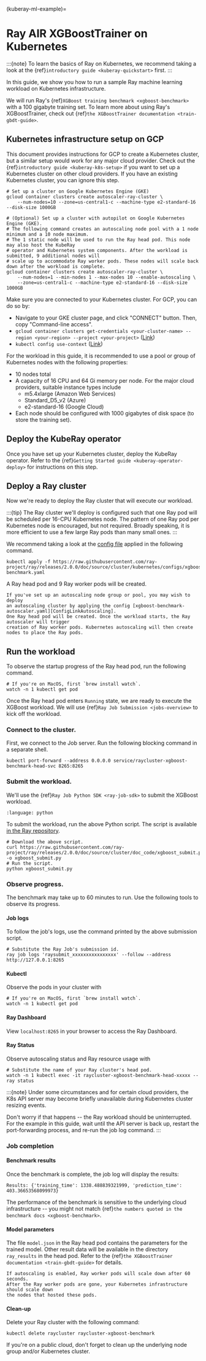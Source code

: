 (kuberay-ml-example)=

# Ray AIR XGBoostTrainer on Kubernetes

:::{note}
To learn the basics of Ray on Kubernetes, we recommend taking a look
at the {ref}`introductory guide <kuberay-quickstart>` first.
:::


In this guide, we show you how to run a sample Ray machine learning
workload on Kubernetes infrastructure.

We will run Ray's {ref}`XGBoost training benchmark <xgboost-benchmark>` with a 100 gigabyte training set.
To learn more about using Ray's XGBoostTrainer, check out {ref}`the XGBoostTrainer documentation <train-gbdt-guide>`.

## Kubernetes infrastructure setup on GCP

This document provides instructions for GCP to create a Kubernetes cluster, but a similar setup would work for any major cloud provider.
Check out the {ref}`introductory guide <kuberay-k8s-setup>` if you want to set up a Kubernetes cluster on other cloud providers.
If you have an existing Kubernetes cluster, you can ignore this step.

```shell
# Set up a cluster on Google Kubernetes Engine (GKE)
gcloud container clusters create autoscaler-ray-cluster \
    --num-nodes=10 --zone=us-central1-c --machine-type e2-standard-16 --disk-size 1000GB

# (Optional) Set up a cluster with autopilot on Google Kubernetes Engine (GKE).
# The following command creates an autoscaling node pool with a 1 node minimum and a 10 node maximum.
# The 1 static node will be used to run the Ray head pod. This node may also host the KubeRay
# operator and Kubernetes system components. After the workload is submitted, 9 additional nodes will
# scale up to accommodate Ray worker pods. These nodes will scale back down after the workload is complete.
gcloud container clusters create autoscaler-ray-cluster \
    --num-nodes=1 --min-nodes 1 --max-nodes 10 --enable-autoscaling \
    --zone=us-central1-c --machine-type e2-standard-16 --disk-size 1000GB
```

Make sure you are connected to your Kubernetes cluster. For GCP, you can do so by:
* Navigate to your GKE cluster page, and click "CONNECT" button. Then, copy "Command-line access".
* `gcloud container clusters get-credentials <your-cluster-name> --region <your-region> --project <your-project>` ([Link](https://cloud.google.com/sdk/gcloud/reference/container/clusters/get-credentials))
* `kubectl config use-context` ([Link](https://kubernetes.io/docs/tasks/access-application-cluster/configure-access-multiple-clusters/))

For the workload in this guide, it is recommended to use a pool or group of Kubernetes nodes
with the following properties:
- 10 nodes total
- A capacity of 16 CPU and 64 Gi memory per node. For the major cloud providers, suitable instance types include
    * m5.4xlarge (Amazon Web Services)
    * Standard_D5_v2 (Azure)
    * e2-standard-16 (Google Cloud)
- Each node should be configured with 1000 gigabytes of disk space (to store the training set).

## Deploy the KubeRay operator

Once you have set up your Kubernetes cluster, deploy the KubeRay operator.
Refer to the {ref}`Getting Started guide <kuberay-operator-deploy>`
for instructions on this step.

## Deploy a Ray cluster

Now we're ready to deploy the Ray cluster that will execute our workload.

:::{tip}
The Ray cluster we'll deploy is configured such that one Ray pod will be scheduled
per 16-CPU Kubernetes node. The pattern of one Ray pod per Kubernetes node is encouraged, but not required.
Broadly speaking, it is more efficient to use a few large Ray pods than many small ones.
:::

We recommend taking a look at the [config file][ConfigLink] applied in the following command.
```shell
kubectl apply -f https://raw.githubusercontent.com/ray-project/ray/releases/2.0.0/doc/source/cluster/kubernetes/configs/xgboost-benchmark.yaml
```

A Ray head pod and 9 Ray worker pods will be created.


```{admonition} Optional: Deploying an autoscaling Ray cluster
If you've set up an autoscaling node group or pool, you may wish to deploy
an autoscaling cluster by applying the config [xgboost-benchmark-autoscaler.yaml][ConfigLinkAutoscaling].
One Ray head pod will be created. Once the workload starts, the Ray autoscaler will trigger
creation of Ray worker pods. Kubernetes autoscaling will then create nodes to place the Ray pods.
```

## Run the workload

To observe the startup progress of the Ray head pod, run the following command.

```shell
# If you're on MacOS, first `brew install watch`.
watch -n 1 kubectl get pod
```

Once the Ray head pod enters `Running` state, we are ready to execute the XGBoost workload.
We will use {ref}`Ray Job Submission <jobs-overview>` to kick off the workload.

### Connect to the cluster.

First, we connect to the Job server. Run the following blocking command
in a separate shell.
```shell
kubectl port-forward --address 0.0.0.0 service/raycluster-xgboost-benchmark-head-svc 8265:8265
```

### Submit the workload.

We'll use the {ref}`Ray Job Python SDK <ray-job-sdk>` to submit the XGBoost workload.

```{literalinclude} /cluster/doc_code/xgboost_submit.py
:language: python
```

To submit the workload, run the above Python script.
The script is available [in the Ray repository][XGBSubmit].

```shell
# Download the above script.
curl https://raw.githubusercontent.com/ray-project/ray/releases/2.0.0/doc/source/cluster/doc_code/xgboost_submit.py -o xgboost_submit.py
# Run the script.
python xgboost_submit.py
```

### Observe progress.

The benchmark may take up to 60 minutes to run.
Use the following tools to observe its progress.

#### Job logs

To follow the job's logs, use the command printed by the above submission script.
```shell
# Substitute the Ray Job's submission id.
ray job logs 'raysubmit_xxxxxxxxxxxxxxxx' --follow --address http://127.0.0.1:8265
```

#### Kubectl

Observe the pods in your cluster with
```shell
# If you're on MacOS, first `brew install watch`.
watch -n 1 kubectl get pod
```

#### Ray Dashboard

View `localhost:8265` in your browser to access the Ray Dashboard.

#### Ray Status

Observe autoscaling status and Ray resource usage with
```shell
# Substitute the name of your Ray cluster's head pod.
watch -n 1 kubectl exec -it raycluster-xgboost-benchmark-head-xxxxx -- ray status
```

:::{note}
Under some circumstances and for certain cloud providers,
the K8s API server may become briefly unavailable during Kubernetes
cluster resizing events.

Don't worry if that happens -- the Ray workload should be uninterrupted.
For the example in this guide, wait until the API server is back up, restart the port-forwarding process,
and re-run the job log command.
:::

### Job completion

#### Benchmark results

Once the benchmark is complete, the job log will display the results:

```
Results: {'training_time': 1338.488839321999, 'prediction_time': 403.36653568099973}
```

The performance of the benchmark is sensitive to the underlying cloud infrastructure --
you might not match {ref}`the numbers quoted in the benchmark docs <xgboost-benchmark>`.

#### Model parameters
The file `model.json` in the Ray head pod contains the parameters for the trained model.
Other result data will be available in the directory `ray_results` in the head pod.
Refer to the {ref}`the XGBoostTrainer documentation <train-gbdt-guide>` for details.

```{admonition} Scale-down
If autoscaling is enabled, Ray worker pods will scale down after 60 seconds.
After the Ray worker pods are gone, your Kubernetes infrastructure should scale down
the nodes that hosted these pods.
```

#### Clean-up
Delete your Ray cluster with the following command:
```shell
kubectl delete raycluster raycluster-xgboost-benchmark
```
If you're on a public cloud, don't forget to clean up the underlying
node group and/or Kubernetes cluster.

[ConfigLink]:https://raw.githubusercontent.com/ray-project/ray/releases/2.0.0/doc/source/cluster/kubernetes/configs/xgboost-benchmark.yaml
[ConfigLinkAutoscaling]: https://raw.githubusercontent.com/ray-project/ray/releases/2.0.0/doc/source/cluster/kubernetes/configs/xgboost-benchmark-autoscaler.yaml
[XGBSubmit]: https://github.com/ray-project/ray/blob/releases/2.0.0/doc/source/cluster/doc_code/xgboost_submit.py
